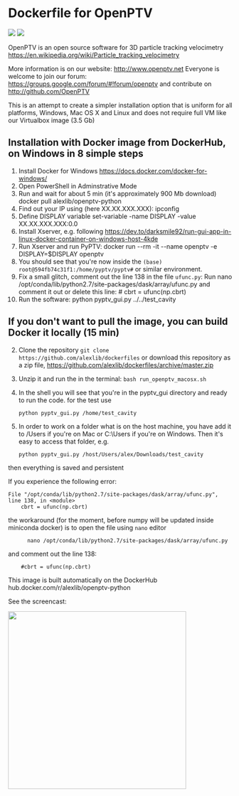 # Dockerfile for OpenPTV

[![](https://images.microbadger.com/badges/image/alexlib/openptv-python.svg)](https://microbadger.com/images/alexlib/openptv-python "Get your own image badge on microbadger.com")
[![](https://images.microbadger.com/badges/version/alexlib/openptv-python.svg)](https://microbadger.com/images/alexlib/openptv-python "Get your own version badge on microbadger.com")

OpenPTV is an open source software for 3D particle tracking velocimetry https://en.wikipedia.org/wiki/Particle_tracking_velocimetry

More information is on our website:  http://www.openptv.net Everyone is welcome to join our forum: https://groups.google.com/forum/#!forum/openptv and contribute on http://github.com/OpenPTV

This is an attempt to create a simpler installation option that is uniform for all platforms, Windows, Mac OS X and Linux and does
not require full VM like our Virtualbox image (3.5 Gb)


## Installation with Docker image from DockerHub, on Windows in 8 simple steps
1. Install Docker for Windows https://docs.docker.com/docker-for-windows/
2. Open PowerShell in Adminstrative Mode
3. Run and wait for about 5 min (it's approximately 900 Mb download)
       docker pull alexlib/openptv-python
4. Find out your IP using (here XX.XX.XXX.XXX):
      ipconfig
5. Define DISPLAY variable
      set-variable -name DISPLAY -value XX.XX.XXX.XXX:0.0
6. Install Xserver, e.g. following https://dev.to/darksmile92/run-gui-app-in-linux-docker-container-on-windows-host-4kde
5. Run Xserver and run PyPTV:
      docker run --rm -it --name openptv -e DISPLAY=$DISPLAY openptv
6. You should see that you're now inside the `(base) root@594fb74c31f1:/home/pyptv/pyptv#` or similar environment. 
7. Fix a small glitch, comment out the line 138 in the file `ufunc.py`: Run 
      nano /opt/conda/lib/python2.7/site-packages/dask/array/ufunc.py 
and comment it out or delete this line:
      \# cbrt = ufunc(np.cbrt)
8. Run the software:
      python pyptv_gui.py ../../test_cavity
 

## If you don't want to pull the image, you can build Docker it locally (15 min)
2. Clone the repository `git clone https://github.com/alexlib/dockerfiles` or download this repository as a zip file, https://github.com/alexlib/dockerfiles/archive/master.zip
3. Unzip it and run the in the terminal: `bash run_openptv_macosx.sh`
4. In the shell you will see that you're in the pyptv_gui directory and ready to run the code. for the test use  

      `python pyptv_gui.py /home/test_cavity`
      
5. In order to work on a folder what is on the host machine, you have add it to /Users if you're on Mac or C:\Users if you're on Windows. Then it's easy to access that folder, e.g.   

    `python pyptv_gui.py /host/Users/alex/Downloads/test_cavity`
    
then everything is saved and persistent

If you experience the following error:
```
File "/opt/conda/lib/python2.7/site-packages/dask/array/ufunc.py", line 138, in <module>
    cbrt = ufunc(np.cbrt)
```
the workaround (for the moment, before numpy will be updated inside miniconda docker) is to open the file using `nano` editor
``` 
      nano /opt/conda/lib/python2.7/site-packages/dask/array/ufunc.py
```
and comment out the line 138:
```
    #cbrt = ufunc(np.cbrt)
 ```

This image is built automatically on the DockerHub hub.docker.com/r/alexlib/openptv-python

See the screencast:

<img src="https://github.com/alexlib/gifs/blob/master/screencast_dockerfile.gif" width="400" />


